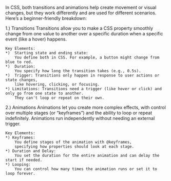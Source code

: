 In CSS, both transitions and animations help create movement or visual changes, 
but they work differently and are used for different scenarios. 
Here’s a beginner-friendly breakdown:

1.) Transitions
    Transitions allow you to make a CSS property smoothly change 
    from one value to another over a specific duration 
    when a specific event (like a hover) happens.


    Key Elements:
    *)  Starting state and ending state: 
        You define both in CSS. For example, a button might change from blue to red.
    *)  Duration: 
        You specify how long the transition takes (e.g., 0.5s).
    *)  Trigger: Transitions only happen in response to user actions or state changes, 
        like hovering, clicking, or focusing.
    *) Limitations: Transitions need a trigger (like hover or click) and only go from one state to another. 
        They can't loop or repeat on their own.


2.) Animations
    Animations let you create more complex effects, with control over multiple stages (or “keyframes”) and the ability to loop or repeat indefinitely. Animations run independently without needing an external trigger.


    Key Elements:
    *) Keyframes: 
        You define stages of the animation with @keyframes, 
        specifying how properties should look at each stage.
    *) Duration and Delay: 
        You set the duration for the entire animation and can delay the start if needed.
    *) Looping: 
        You can control how many times the animation runs or set it to loop forever.